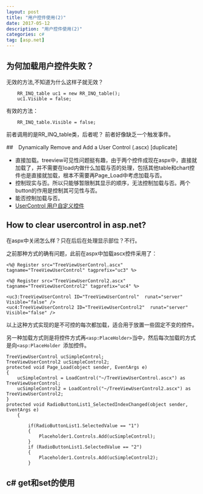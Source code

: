 ```yaml
---
layout: post
title: "用户控件使用(2)"
date: 2017-05-12
description: "用户控件使用(2)"
categories: c#
tag: [asp.net]
---   
```



## 为何加载用户控件失败？

无效的方法,不知道为什么这样子就无效？

```
    RR_INQ_table uc1 = new RR_INQ_table();
    uc1.Visible = false;
```

有效的方法：
```
    RR_INQ_table.Visible = false;
```

前者调用的是RR_INQ_table类，后者呢？
前者好像缺乏一个触发事件。

##　Dynamically Remove and Add a User Control (.ascx) [duplicate]

- 直接加载。treeview可见性问题挺有趣，由于两个控件成现在aspx中，直接就加载了，并不需要在load内做什么加载与否的处理，包括其他table和chart控件也是直接就加载，根本不需要再Page_Load中考虑加载与否。
- 控制现实与否。所以只能够暂限制其显示的顺序，无法控制加载与否。两个button的作用是控制其可见性与否。
- 能否控制加载与否。
- [UserControl 用户自定义控件](http://www.cnblogs.com/coolkiss/archive/2010/09/07/1820467.html)

## How to clear usercontrol in asp.net?
[](http://stackoverflow.com/questions/1290592/dynamically-load-a-user-control-ascx-in-a-asp-net-website)

在aspx中关闭怎么样？只在后后在处理显示部位？不行。

之前那种方式的确有问题，此前在aspx中加载ascx控件采用了：
```
<%@ Register src="TreeViewUserControl.ascx" tagname="TreeViewUserControl" tagprefix="uc3" %>

<%@ Register src="TreeViewUserControl2.ascx" tagname="TreeViewUserControl2" tagprefix="uc4" %>

```

```
<uc3:TreeViewUserControl ID="TreeViewUserControl"  runat="server"  Visible="false" />
<uc4:TreeViewUserControl2 ID="TreeViewUserControl2"  runat="server" Visible="false" />
```
以上这种方式实现的是不可控的每次都加载，适合用于放置一些固定不变的控件。

另一种加载方式则是将控件方式再`<asp:PlaceHolder>`当中，然后每次加载的方式是向`<asp:PlaceHolder `添加控件。

```
TreeViewUserControl ucSimpleControl;
TreeViewUserControl2 ucSimpleControl2;
protected void Page_Load(object sender, EventArgs e)
{
    ucSimpleControl = LoadControl("~/TreeViewUserControl.ascx") as TreeViewUserControl;
    ucSimpleControl2 = LoadControl("~/TreeViewUserControl2.ascx") as TreeViewUserControl2;
}
protected void RadioButtonList1_SelectedIndexChanged(object sender, EventArgs e)
    {

        if(RadioButtonList1.SelectedValue == "1")
        {
            Placeholder1.Controls.Add(ucSimpleControl);
        }
        if (RadioButtonList1.SelectedValue == "2")
        {
            Placeholder1.Controls.Add(ucSimpleControl2);
        }

```

## c# get和set的使用

